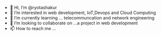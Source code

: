 - 👋 Hi, I’m @ryotashakur
- 👀 I’m interested in web development, IoT,Devops and Cloud Computing
- 🌱 I’m currently learning ... telecommuncation and network engineering
- 💞️ I’m looking to collaborate on ...a project in web development
- 📫 How to reach me ...

<!---
ryotashakur/ryotashakur is a ✨ special ✨ repository because its `README.md` (this file) appears on your GitHub profile.
You can click the Preview link to take a look at your changes.
--->
